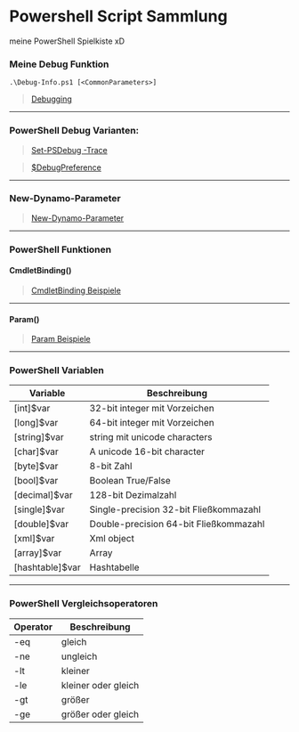 # Powershell Script Sammlung

meine PowerShell Spielkiste xD

### Meine Debug Funktion

`.\Debug-Info.ps1 [<CommonParameters>]`

> [Debugging](https://github.com/dr-woitschek/spielkiste/blob/master/powershell/Debugging/)

---

### PowerShell Debug Varianten:

> [Set-PSDebug -Trace <int>](https://github.com/dr-woitschek/spielkiste/blob/master/powershell/Debugging/debugging-Set-PSDebug.md)

> [$DebugPreference](https://github.com/dr-woitschek/spielkiste/blob/master/powershell/Debugging/debugging-DebugPreference.md)

---

### New-Dynamo-Parameter
> [New-Dynamo-Parameter](https://github.com/dr-woitschek/spielkiste/blob/master/powershell/Dynamische-Parameter/README.md)

---

### PowerShell Funktionen
#### CmdletBinding()
> [CmdletBinding Beispiele](https://github.com/dr-woitschek/spielkiste/blob/master/powershell/Function-CmdletBinding.md)

---

#### Param()
> [Param Beispiele](https://github.com/dr-woitschek/spielkiste/blob/master/powershell/Function-Param.md)

---

### PowerShell Variablen
Variable | Beschreibung
-------- | ------------
[int]$var       | 32-bit integer mit Vorzeichen
[long]$var      | 64-bit integer mit Vorzeichen
[string]$var    | string mit unicode characters
[char]$var      | A unicode 16-bit character
[byte]$var      | 8-bit Zahl
[bool]$var      | Boolean True/False
[decimal]$var   | 128-bit Dezimalzahl
[single]$var    | Single-precision 32-bit Fließkommazahl
[double]$var    | Double-precision 64-bit Fließkommazahl
[xml]$var       | Xml object
[array]$var     | Array
[hashtable]$var | Hashtabelle

---

### PowerShell Vergleichsoperatoren
Operator | Beschreibung
-------- | ------------
-eq | gleich
-ne | ungleich
-lt | kleiner
-le | kleiner oder gleich
-gt | größer
-ge | größer oder gleich
